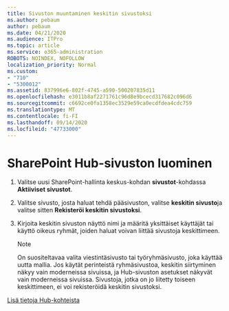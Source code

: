```yaml
---
title: Sivuston muuntaminen keskitin sivustoksi
ms.author: pebaum
author: pebaum
ms.date: 04/21/2020
ms.audience: ITPro
ms.topic: article
ms.service: o365-administration
ROBOTS: NOINDEX, NOFOLLOW
localization_priority: Normal
ms.custom:
- "710"
- "5300012"
ms.assetid: 837996e6-802f-4745-a590-500207835d11
ms.openlocfilehash: e3011b8af2271761c96d8e9bcecd317682c096d6
ms.sourcegitcommit: c6692ce0fa1358ec3529e59ca0ecdfdea4cdc759
ms.translationtype: MT
ms.contentlocale: fi-FI
ms.lasthandoff: 09/14/2020
ms.locfileid: "47733000"
---
```

# <a name="create-a-sharepoint-hub-site"></a>SharePoint Hub-sivuston luominen

1. Valitse uusi SharePoint-hallinta keskus-kohdan **sivustot**-kohdassa **Aktiiviset sivustot**.

2. Valitse sivusto, josta haluat tehdä pääsivuston, valitse **keskitin sivusto**ja valitse sitten **Rekisteröi keskitin sivustoksi**.

3. Kirjoita keskitin sivuston näyttö nimi ja määritä yksittäiset käyttäjät tai käyttö oikeus ryhmät, joiden haluat voivan liittää sivustoja keskittimeen.

    > [!NOTE]
    >  On suositeltavaa valita viestintäsivusto tai työryhmäsivusto, joka käyttää uutta mallia. Jos käytät perinteistä ryhmäsivustoa, keskitin siirtyminen näkyy vain moderneissa sivuissa, ja Hub-sivuston asetukset näkyvät vain moderneissa sivuissa. Sivustoja, jotka on jo liitetty toiseen keskittimeen, ei voi rekisteröidä keskitin sivustoksi.
  
[Lisä tietoja Hub-kohteista](https://go.microsoft.com/fwlink/?linkid=869149)
  